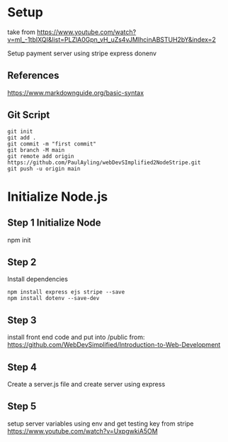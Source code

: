 # Setup
take from https://www.youtube.com/watch?v=mI_-1tbIXQI&list=PLZlA0Gpn_vH_uZs4vJMIhcinABSTUH2bY&index=2

Setup payment server using
stripe
express
donenv

## References

https://www.markdownguide.org/basic-syntax

## Git Script

```
git init
git add .
git commit -m "first commit"
git branch -M main
git remote add origin https://github.com/PaulAyling/webDevSImplified2NodeStripe.git
git push -u origin main
```
# Initialize Node.js

## Step 1 Initialize Node

npm init

## Step 2
Install dependencies
```
npm install express ejs stripe --save
npm install dotenv --save-dev
```
## Step 3
install front end code and put into /public
from: https://github.com/WebDevSimplified/Introduction-to-Web-Development

## Step 4
Create a server.js file and create server using express

## Step 5
setup server variables using env and get testing key from stripe
https://www.youtube.com/watch?v=UxpgwkiA5OM

